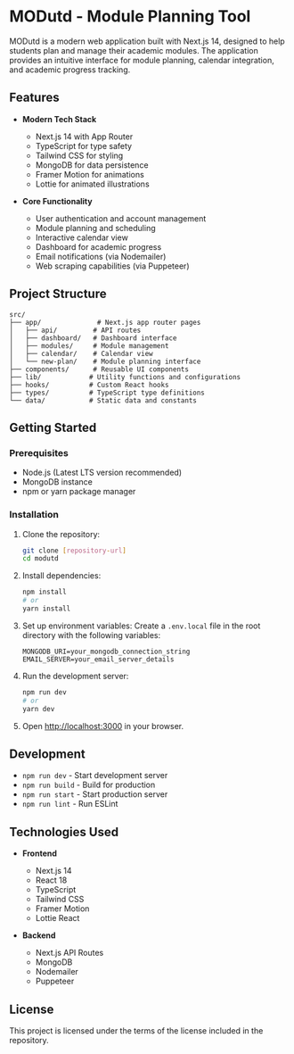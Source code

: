 # MODutd - Module Planning Tool

MODutd is a modern web application built with Next.js 14, designed to help students plan and manage their academic modules. The application provides an intuitive interface for module planning, calendar integration, and academic progress tracking.

## Features

- **Modern Tech Stack**
  - Next.js 14 with App Router
  - TypeScript for type safety
  - Tailwind CSS for styling
  - MongoDB for data persistence
  - Framer Motion for animations
  - Lottie for animated illustrations

- **Core Functionality**
  - User authentication and account management
  - Module planning and scheduling
  - Interactive calendar view
  - Dashboard for academic progress
  - Email notifications (via Nodemailer)
  - Web scraping capabilities (via Puppeteer)

## Project Structure

```
src/
├── app/              # Next.js app router pages
│   ├── api/         # API routes
│   ├── dashboard/   # Dashboard interface
│   ├── modules/     # Module management
│   ├── calendar/    # Calendar view
│   └── new-plan/    # Module planning interface
├── components/      # Reusable UI components
├── lib/            # Utility functions and configurations
├── hooks/          # Custom React hooks
├── types/          # TypeScript type definitions
└── data/           # Static data and constants
```

## Getting Started

### Prerequisites

- Node.js (Latest LTS version recommended)
- MongoDB instance
- npm or yarn package manager

### Installation

1. Clone the repository:
   ```bash
   git clone [repository-url]
   cd modutd
   ```

2. Install dependencies:
   ```bash
   npm install
   # or
   yarn install
   ```

3. Set up environment variables:
   Create a `.env.local` file in the root directory with the following variables:
   ```
   MONGODB_URI=your_mongodb_connection_string
   EMAIL_SERVER=your_email_server_details
   ```

4. Run the development server:
   ```bash
   npm run dev
   # or
   yarn dev
   ```

5. Open [http://localhost:3000](http://localhost:3000) in your browser.

## Development

- `npm run dev` - Start development server
- `npm run build` - Build for production
- `npm run start` - Start production server
- `npm run lint` - Run ESLint

## Technologies Used

- **Frontend**
  - Next.js 14
  - React 18
  - TypeScript
  - Tailwind CSS
  - Framer Motion
  - Lottie React

- **Backend**
  - Next.js API Routes
  - MongoDB
  - Nodemailer
  - Puppeteer

## License

This project is licensed under the terms of the license included in the repository.
